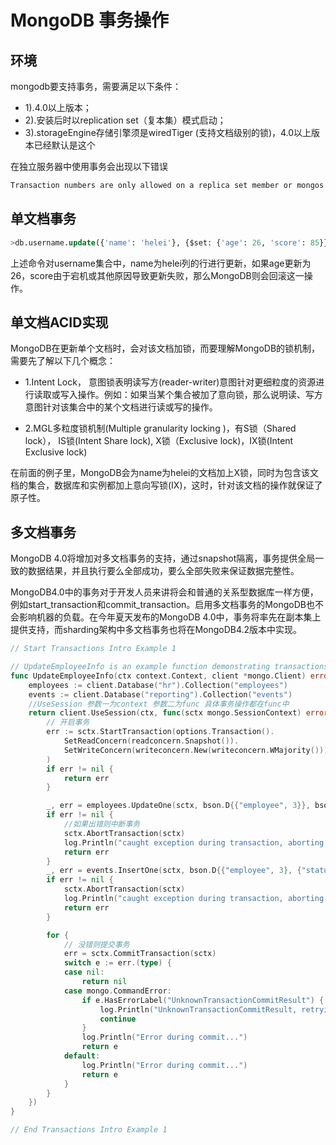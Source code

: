 # MongoDB 事务操作

## 环境

mongodb要支持事务，需要满足以下条件：

* 1).4.0以上版本；
* 2).安装后时以replication set（复本集）模式启动；
* 3).storageEngine存储引擎须是wiredTiger (支持文档级别的锁)，4.0以上版本已经默认是这个

在独立服务器中使用事务会出现以下错误

```go
Transaction numbers are only allowed on a replica set member or mongos
```



## 单文档事务

```sql
>db.username.update({'name': 'helei'}, {$set: {'age': 26, 'score': 85}})
```

上述命令对username集合中，name为helei列的行进行更新，如果age更新为26，score由于宕机或其他原因导致更新失败，那么MongoDB则会回滚这一操作。

## 单文档ACID实现

MongoDB在更新单个文档时，会对该文档加锁，而要理解MongoDB的锁机制，需要先了解以下几个概念：

* 1.Intent Lock， 意图锁表明读写方(reader-writer)意图针对更细粒度的资源进行读取或写入操作。例如：如果当某个集合被加了意向锁，那么说明读、写方意图针对该集合中的某个文档进行读或写的操作。

* 2.MGL多粒度锁机制(Multiple granularity locking )，有S锁（Shared lock）， IS锁(Intent Share lock), X锁（Exclusive lock)，IX锁(Intent Exclusive lock)

在前面的例子里，MongoDB会为name为helei的文档加上X锁，同时为包含该文档的集合，数据库和实例都加上意向写锁(IX)，这时，针对该文档的操作就保证了原子性。

## 多文档事务

MongoDB 4.0将增加对多文档事务的支持，通过snapshot隔离，事务提供全局一致的数据结果，并且执行要么全部成功，要么全部失败来保证数据完整性。

MongoDB4.0中的事务对于开发人员来讲将会和普通的关系型数据库一样方便，例如start_transaction和commit_transaction。启用多文档事务的MongoDB也不会影响机器的负载。在今年夏天发布的MongoDB 4.0中，事务将率先在副本集上提供支持，而sharding架构中多文档事务也将在MongoDB4.2版本中实现。

```go
// Start Transactions Intro Example 1

// UpdateEmployeeInfo is an example function demonstrating transactions.
func UpdateEmployeeInfo(ctx context.Context, client *mongo.Client) error {
	employees := client.Database("hr").Collection("employees")
	events := client.Database("reporting").Collection("events")
	//UseSession 参数一为context 参数二为func 具体事务操作都在func中
	return client.UseSession(ctx, func(sctx mongo.SessionContext) error {
        // 开启事务
		err := sctx.StartTransaction(options.Transaction().
			SetReadConcern(readconcern.Snapshot()).
			SetWriteConcern(writeconcern.New(writeconcern.WMajority())),
		)
		if err != nil {
			return err
		}

		_, err = employees.UpdateOne(sctx, bson.D{{"employee", 3}}, bson.D{{"$set", bson.D{{"status", "Inactive"}}}})
		if err != nil {
            //如果出错则中断事务
			sctx.AbortTransaction(sctx)
			log.Println("caught exception during transaction, aborting.")
			return err
		}
		_, err = events.InsertOne(sctx, bson.D{{"employee", 3}, {"status", bson.D{{"new", "Inactive"}, {"old", "Active"}}}})
		if err != nil {
			sctx.AbortTransaction(sctx)
			log.Println("caught exception during transaction, aborting.")
			return err
		}

		for {
            // 没错则提交事务
			err = sctx.CommitTransaction(sctx)
			switch e := err.(type) {
			case nil:
				return nil
			case mongo.CommandError:
				if e.HasErrorLabel("UnknownTransactionCommitResult") {
					log.Println("UnknownTransactionCommitResult, retrying commit operation...")
					continue
				}
				log.Println("Error during commit...")
				return e
			default:
				log.Println("Error during commit...")
				return e
			}
		}
	})
}

// End Transactions Intro Example 1
```

